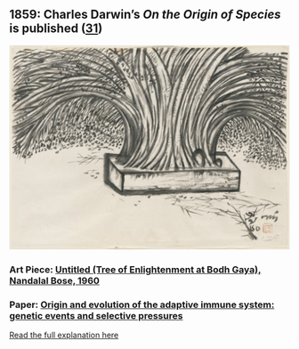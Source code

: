 ## 1859: Charles Darwin’s <em>On the Origin of Species</em> is published ([31](https://www.gutenberg.org/files/1228/1228-h/1228-h.htm))

![pic](/images/1859.jpg)

### Art Piece: [Untitled (Tree of Enlightenment at Bodh Gaya), Nandalal Bose, 1960](https://harvardartmuseums.org/collections/object/8019?position=2)

### Paper: [Origin and evolution of the adaptive immune system: genetic events and selective pressures](https://www.nature.com/articles/nrg2703)

[Read the full explanation here](https://shanivi.github.io/paradigmshifts/1859)

